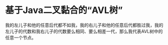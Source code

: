 # 基于Java二叉黏合的“AVL树”

我的左儿子和他的任意后代都不如我，我的右儿子和他的任意后代都胜过我，我的左儿子的代数和我右儿子的代数要么相同、要么相差一代，那么我代表AVL树中的任意一个节点。
